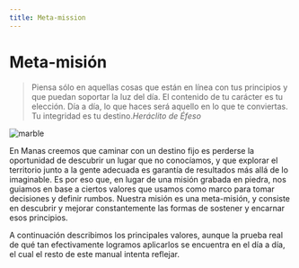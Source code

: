 ```yaml
---
title: Meta-mission
---
```

# Meta-misión

> Piensa sólo en aquellas cosas que están en línea con tus principios y que puedan soportar la luz del día. El contenido de tu carácter es tu elección. Día a día, lo que haces será aquello en lo que te conviertas. Tu integridad es tu destino.<cite>Heráclito de Éfeso</cite>

![marble](/images/marble.svg)

En Manas creemos que caminar con un destino fijo es perderse la oportunidad de descubrir un lugar que no conocíamos, y que explorar el territorio junto a la gente adecuada es garantía de resultados más allá de lo imaginable. Es por eso que, en lugar de una misión grabada en piedra, nos guiamos en base a ciertos valores que usamos como marco para tomar decisiones y definir rumbos. Nuestra misión es una meta-misión, y consiste en descubrir y mejorar constantemente las formas de sostener y encarnar esos principios.

A continuación describimos los principales valores, aunque la prueba real de qué tan efectivamente logramos aplicarlos se encuentra en el día a día, el cual el resto de este manual intenta reflejar.